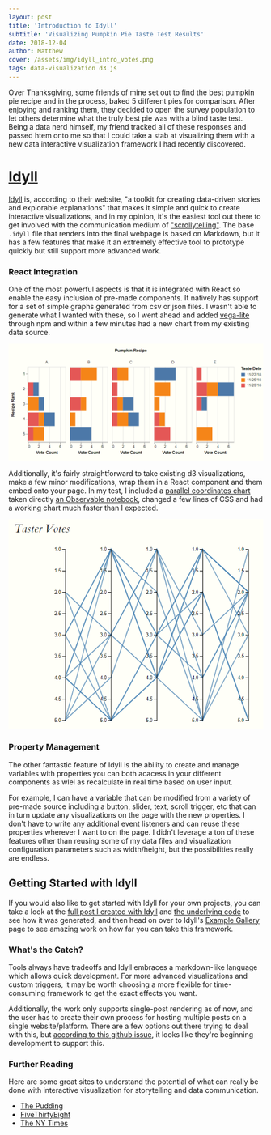 ```yaml
---
layout: post
title: 'Introduction to Idyll'
subtitle: 'Visualizing Pumpkin Pie Taste Test Results'
date: 2018-12-04
author: Matthew
cover: /assets/img/idyll_intro_votes.png
tags: data-visualization d3.js
---
```


Over Thanksgiving, some friends of mine set out to find the best pumpkin pie recipe and in the process, baked 5 different pies for comparison. After enjoying and ranking them, they decided to open the survey population to let others determine what the truly best pie was with a blind taste test. Being a data nerd himself, my friend tracked all of these responses and passed htem onto me so that I could take a stab at visualizing them with a new data interactive visualization framework I had recently discovered.

# [Idyll](https://idyll-lang.org/)

[Idyll](https://idyll-lang.org/) is, according to their website, "a toolkit for creating data-driven stories and explorable explanations" that makes it simple and quick to create interactive visualizations, and in my opinion, it's the easiest tool out there to get involved with the communication medium of ["scrollytelling"](https://pudding.cool/process/responsive-scrollytelling/). The base `.idyll` file that renders into the final webpage is based on Markdown, but it has a few features that make it an extremely effective tool to prototype quickly but still support more advanced work.

### React Integration

One of the most powerful aspects is that it is integrated with React so enable the easy inclusion of pre-made components. It natively has support for a set of simple graphs generated from csv or json files. I wasn't able to generate what I wanted with these, so I went ahead and added [vega-lite](https://vega.github.io/vega-lite/) through npm and within a few minutes had a new chart from my existing data source.

![](/assets/img/idyll_intro_votes.png)

Additionally, it's fairly straightforward to take existing d3 visualizations, make a few minor modifications, wrap them in a React component and them embed onto your page. In my test, I included a [parallel coordinates chart](https://en.wikipedia.org/wiki/Parallel_coordinates)  taken directly [an Observable notebook](https://beta.observablehq.com/@jerdak/parallel-coordinates-d3-v4), changed a few lines of CSS and had a working chart much faster than I expected.

![](/assets/img/idyll_parallel_coordinates.png)

### Property Management

The other fantastic feature of Idyll is the ability to create and manage variables with properties you can both acacess in your different components as wlel as recalculate in real time based on user input.

For example, I can have a variable that can be modified from a variety of pre-made source  including a button, slider, text, scroll trigger, etc that can in turn update any visualizations on the page with the new properties. I don't have to write any additional event listeners and can reuse these properties wherever I want to on the page. I didn't leverage a ton of these features other than reusing some of my data files and visualization configuration parameters such as width/height, but the possibilities really are endless.

## Getting Started with Idyll

If you would also like to get started with Idyll for your own projects, you can take a look at the [full post I created with Idyll](/idyll-test-pumpkin/) and [the underlying code](https://github.com/mwburke/idyll-test-pumpkin) to see how it was generated, and then head on over to Idyll's [Example Gallery](https://idyll-lang.org/gallery) page to see amazing work on how far you can take this framework.

### What's the Catch?

Tools always have tradeoffs and Idyll embraces a markdown-like language which allows quick development. For more advanced visualizations and custom triggers, it may be worth choosing a more flexible for time-consuming framework to get the exact effects you want. 

Additionally, the work only supports single-post rendering as of now, and the user has to create their own process for hosting multiple posts on a single website/platform. There are a few options out there trying to deal with this, but [according to this github issue](https://github.com/idyll-lang/idyll/issues/421), it looks like they're beginning development to support this.

### Further Reading

Here are some great sites to understand the potential of what can really be done with interactive visualization for storytelling and data communication.  
* [The Pudding](https://pudding.cool/)
* [FiveThirtyEight](https://fivethirtyeight.com/)
* [The NY Times](https://www.informationisbeautifulawards.com/news/118-the-nyt-s-best-data-visualizations-of-the-year)
